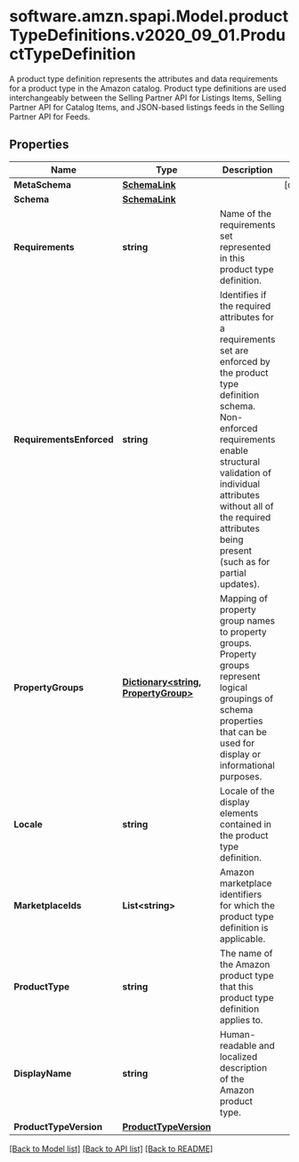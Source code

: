 # software.amzn.spapi.Model.productTypeDefinitions.v2020_09_01.ProductTypeDefinition
A product type definition represents the attributes and data requirements for a product type in the Amazon catalog. Product type definitions are used interchangeably between the Selling Partner API for Listings Items, Selling Partner API for Catalog Items, and JSON-based listings feeds in the Selling Partner API for Feeds.

## Properties

Name | Type | Description | Notes
------------ | ------------- | ------------- | -------------
**MetaSchema** | [**SchemaLink**](SchemaLink.md) |  | [optional] 
**Schema** | [**SchemaLink**](SchemaLink.md) |  | 
**Requirements** | **string** | Name of the requirements set represented in this product type definition. | 
**RequirementsEnforced** | **string** | Identifies if the required attributes for a requirements set are enforced by the product type definition schema. Non-enforced requirements enable structural validation of individual attributes without all of the required attributes being present (such as for partial updates). | 
**PropertyGroups** | [**Dictionary&lt;string, PropertyGroup&gt;**](PropertyGroup.md) | Mapping of property group names to property groups. Property groups represent logical groupings of schema properties that can be used for display or informational purposes. | 
**Locale** | **string** | Locale of the display elements contained in the product type definition. | 
**MarketplaceIds** | **List&lt;string&gt;** | Amazon marketplace identifiers for which the product type definition is applicable. | 
**ProductType** | **string** | The name of the Amazon product type that this product type definition applies to. | 
**DisplayName** | **string** | Human-readable and localized description of the Amazon product type. | 
**ProductTypeVersion** | [**ProductTypeVersion**](ProductTypeVersion.md) |  | 

[[Back to Model list]](../README.md#documentation-for-models) [[Back to API list]](../README.md#documentation-for-api-endpoints) [[Back to README]](../README.md)

